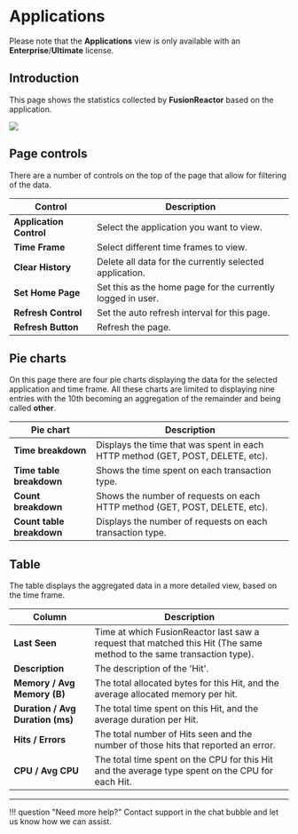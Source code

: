 # Applications

Please note that the **Applications** view is only available with an
**Enterprise**/**Ultimate** license.

## Introduction

This page shows the statistics collected by **FusionReactor** based on the
application.

![](/attachments/245550048/245550053.png)

## Page controls

There are a number of controls on the top of the page that allow for
filtering of the data.

|Control|Description|
|--- |--- |
|**Application Control**|Select the application you want to view.|
|**Time Frame**|Select different time frames to view.|
|**Clear History**|Delete all data for the currently selected application.|
|**Set Home Page**|Set this as the home page for the currently logged in user.|
|**Refresh Control**|Set the auto refresh interval for this page.|
|**Refresh Button**| Refresh the page.|


## Pie charts

On this page there are four pie charts displaying the data for the
selected application and time frame. All these charts are limited to
displaying nine entries with the 10th becoming an aggregation of the
remainder and being called **other**.

|Pie chart|Description|
|--- |--- |
|**Time breakdown**|Displays the time that was spent in each HTTP method (GET, POST, DELETE, etc).|
|**Time table breakdown**|Shows the time spent on each transaction type.|
|**Count breakdown**|Shows the number of requests on each HTTP method (GET, POST, DELETE, etc).|
|**Count table breakdown**|Displays the number of requests on each transaction type.|


## Table

The table displays the aggregated data in a more detailed view, based on
the time frame.

|Column|Description|
|--- |--- |
|**Last Seen**|Time at which FusionReactor last saw a request that matched this Hit (The same method to the same transaction type).|
|**Description**|The description of the 'Hit'.|
|**Memory / Avg Memory (B)**|The total allocated bytes for this Hit, and the average allocated memory per hit.|
|**Duration / Avg Duration (ms)**|The total time spent on this Hit, and the average duration per Hit.|
|**Hits / Errors**|The total number of Hits seen and the number of those hits that reported an error.|
|**CPU / Avg CPU**|The total time spent on the CPU for this Hit and the average type spent on the CPU for each Hit.|

___

!!! question "Need more help?"
    Contact support in the chat bubble and let us know how we can assist.